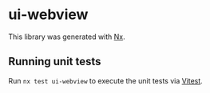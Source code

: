 # ui-webview

This library was generated with [Nx](https://nx.dev).

## Running unit tests

Run `nx test ui-webview` to execute the unit tests via [Vitest](https://vitest.dev/).
